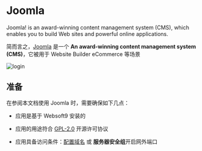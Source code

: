 # Joomla

Joomla! is an award-winning content management system (CMS), which enables you to build Web sites and powerful online applications.

简而言之，[Joomla](https://www.joomla.org/) 是一个 **An award-winning content management system (CMS)**，它被用于 Website Builder eCommerce  等场景


![login](https://libs.websoft9.com/Websoft9/DocsPicture/en/joomla/joomla-wizard6-websoft9.png)


## 准备

在参阅本文档使用 Joomla 时，需要确保如下几点：

- 应用是基于 Websoft9 安装的

- 应用的用途符合 [GPL-2.0](https://opensource.org/licenses/GPL-2.0) 开源许可协议

- 应用具备访问条件：[配置域名](./guide/appsetdomain) 或 **服务器安全组**开启网外端口